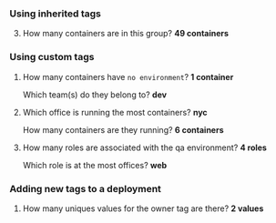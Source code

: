 ### Using inherited tags
3) How many containers are in this group? **49 containers**


### Using custom tags
1) How many containers have `no environment`? **1 container** <p>Which team(s) do they belong to? **dev**
2) Which office is running the most containers? **nyc** <p>How many containers are they running? **6 containers**
3) How many roles are associated with the qa environment? **4 roles** <p>Which role is at the most offices? **web**

### Adding new tags to a deployment
1) How many uniques values for the owner tag are there? **2 values**
